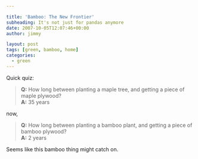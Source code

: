 ```yaml
---

title: 'Bamboo: The New Frontier'
subheading: It's not just for pandas anymore
date: 2007-10-05T12:07:46+00:00
author: jimmy

layout: post
tags: [green, bamboo, home]
categories:
  - green
---
```


  
Quick quiz:
  
  
  
>**Q:** How long between planting a maple tree, and getting a piece of maple plywood?
><br />
>**A:** 35 years
  
now,   
  
>**Q:** How long between planting a bamboo plant, and getting a piece of bamboo plywood?
><br />
>**A:** 2 years 

Seems like this bamboo thing might catch on.
  
  
  
    